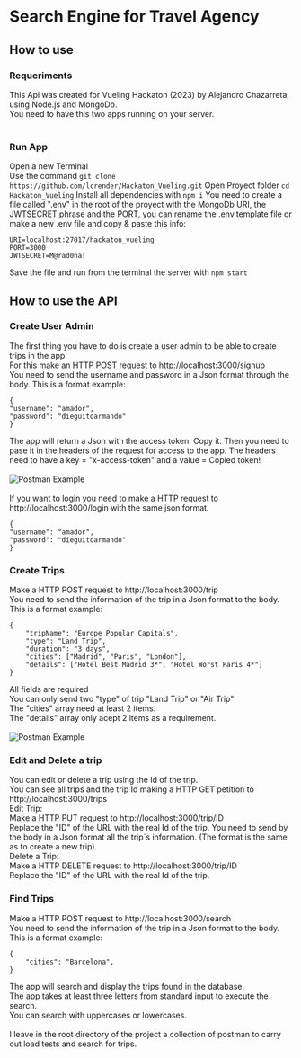 # Search Engine for Travel Agency
## How to use
### Requeriments
This Api was created for Vueling Hackaton (2023) by Alejandro Chazarreta, using Node.js and MongoDb.<br>
You need to have this two apps running on your server.<br><br>
### Run App
Open a new Terminal<br>
Use the command `git clone https://github.com/lcrender/Hackaton_Vueling.git`
Open Proyect folder `cd Hackaton_Vueling`
Install all dependencies with `npm i`
You need to create a file called ".env" in the root of the proyect with the MongoDb URI, the JWTSECRET phrase and the PORT, you can rename the .env.template file or make a new .env file and copy & paste this info: <br>
```
URI=localhost:27017/hackaton_vueling
PORT=3000
JWTSECRET=M@rad0na!
```

Save the file and run from the terminal the server with `npm start`

## How to use the API
### Create User Admin
The first thing you have to do is create a user admin to be able to create trips in the app.<br>
For this make an HTTP POST request to http://localhost:3000/signup <br>
You need to send the username and password in a Json format through the body.
This is a format example:
```
{
"username": "amador",
"password": "dieguitoarmando"
}
````
The app will return a Json with the access token. Copy it.
Then you need to pase it in the headers of the request for access to the app. The headers need to have a key = "x-access-token" and a value = Copied token!<br><br>
![Postman Example](https://github.com/lcrender/Hackaton_Vueling/blob/chaza/img/x-access-token.png)
<br><br>
If you want to login you need to make a HTTP request to http://localhost:3000/login  with the same json format.<br>
```
{
"username": "amador",
"password": "dieguitoarmando"
}
````

### Create Trips
Make a HTTP POST request to http://localhost:3000/trip <br>
You need to send the information of the trip in a Json format to the body.
This is a format example:
```
{
    "tripName": "Europe Popular Capitals",
    "type": "Land Trip",
    "duration": "3 days",
    "cities": ["Madrid", "Paris", "London"],
    "details": ["Hotel Best Madrid 3*", "Hotel Worst Paris 4*"]
}
```
All fields are required<br>
You can only send two "type" of trip "Land Trip" or "Air Trip"<br>
The "cities" array need at least 2 items.<br>
The  "details" array only acept 2 items as a requirement.<br><br>
![Postman Example](https://github.com/lcrender/Hackaton_Vueling/blob/chaza/img/postman.png)
<br>
### Edit and Delete a trip
You can edit or delete a trip using the Id of the trip.<br>
You can see all trips and the trip Id making a HTTP GET petition to http://localhost:3000/trips <br>
Edit Trip:<br>
Make a HTTP PUT request to http://localhost:3000/trip/ID <br>
Replace the "ID" of the URL with the real Id of the trip.
You need to send by the body in a Json format all the trip´s information. (The format is the same as to create a new trip).<br>
Delete a Trip:<br>
Make a HTTP DELETE request to http://localhost:3000/trip/ID <br>
Replace the "ID" of the URL with the real Id of the trip.

### Find Trips
Make a HTTP POST request to http://localhost:3000/search <br>
You need to send the information of the trip in a Json format to the body.
This is a format example:
```
{
    "cities": "Barcelona",
}
```
The app will search and display the trips found in the database.<br>
The app takes at least three letters from standard input to execute the search.<br>
You can search with uppercases or lowercases.<br><br>
I leave in the root directory of the project a collection of postman to carry out load tests and search for trips.<br>

